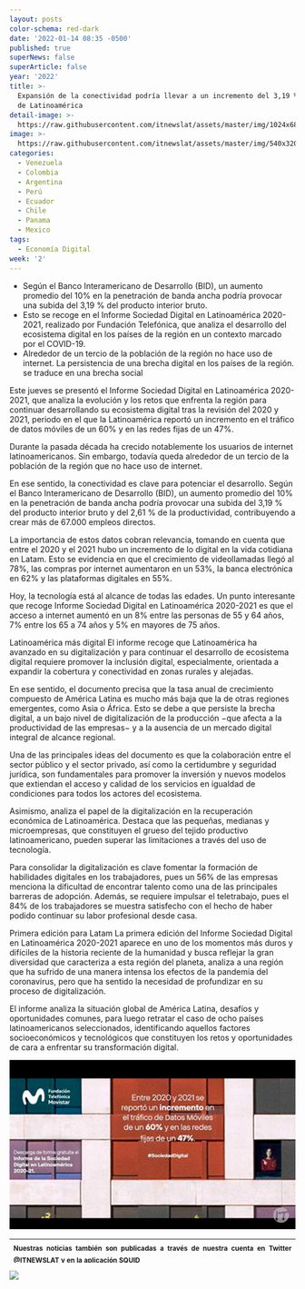 ```yaml
---
layout: posts
color-schema: red-dark
date: '2022-01-14 08:35 -0500'
published: true
superNews: false
superArticle: false
year: '2022'
title: >-
  Expansión de la conectividad podría llevar a un incremento del 3,19 % del PIB
  de Latinoamérica
detail-image: >-
  https://raw.githubusercontent.com/itnewslat/assets/master/img/1024x680/sociedad-digital-movistar-g.jpg
image: >-
  https://raw.githubusercontent.com/itnewslat/assets/master/img/540x320/sociedad-digital-movistar-p.jpg
categories:
  - Venezuela
  - Colombia
  - Argentina
  - Perú
  - Ecuador
  - Chile
  - Panama
  - Mexico
tags:
  - Economía Digital
week: '2'
---
```

- Según el Banco Interamericano de Desarrollo (BID), un aumento promedio del 10% en la penetración de banda ancha podría provocar una subida del 3,19 % del producto interior bruto.
- Esto se recoge en el Informe Sociedad Digital en Latinoamérica 2020-2021, realizado por Fundación Telefónica, que analiza el desarrollo del ecosistema digital en los países de la región en un contexto marcado por el COVID-19.
- Alrededor de un tercio de la población de la región no hace uso de internet. La persistencia de una brecha digital en los países de la región. se traduce en una brecha social

Este jueves se presentó el Informe Sociedad Digital en Latinoamérica 2020-2021, que analiza la evolución y los retos que enfrenta la región para continuar desarrollando su ecosistema digital tras la revisión del 2020 y 2021, periodo en el que la Latinoamérica reportó un incremento en el tráfico de datos móviles de un 60% y en las redes fijas de un 47%.

Durante la pasada década ha crecido notablemente los usuarios de internet latinoamericanos. Sin embargo, todavía queda alrededor de un tercio de la población de la región que no hace uso de internet. 

En ese sentido, la conectividad es clave para potenciar el desarrollo. Según el Banco Interamericano de Desarrollo (BID), un aumento promedio del 10% en la penetración de banda ancha podría provocar una subida del 3,19 % del producto interior bruto y del 2,61 % de la productividad, contribuyendo a crear más de 67.000 empleos directos. 

La importancia de estos datos cobran relevancia, tomando en cuenta que entre el 2020 y el 2021 hubo un incremento de lo digital en la vida cotidiana en Latam. Esto se evidencia en que el crecimiento de videollamadas llegó al 78%, las compras por internet aumentaron en un 53%, la banca electrónica en 62% y las plataformas digitales en 55%.

Hoy, la tecnología está al alcance de todas las edades. Un punto interesante que recoge Informe Sociedad Digital en Latinoamérica 2020-2021 es que el acceso a internet aumentó en un 8% entre las personas de 55 y 64 años, 7% entre los 65 a 74 años y 5% en mayores de 75 años.

Latinoamérica más digital
El informe recoge que Latinoamérica ha avanzado en su digitalización y para continuar el desarrollo de ecosistema digital requiere promover la inclusión digital, especialmente, orientada a expandir la cobertura y conectividad en zonas rurales y alejadas. 

En ese sentido, el documento precisa que la tasa anual de crecimiento compuesto de América Latina es mucho más baja que la de otras regiones emergentes, como Asia o África. Esto se debe a que persiste la brecha digital, a un bajo nivel de digitalización de la producción −que afecta a la productividad de las empresas− y a la ausencia de un mercado digital integral de alcance regional.

Una de las principales ideas del documento es que la colaboración entre el sector público y el sector privado, así como la certidumbre y seguridad jurídica, son fundamentales para promover la inversión y nuevos modelos que extiendan el acceso y calidad de los servicios en igualdad de condiciones para todos los actores del ecosistema.

Asimismo, analiza el papel de la digitalización en la recuperación económica de Latinoamérica. Destaca que las pequeñas, medianas y microempresas, que constituyen el grueso del tejido productivo latinoamericano, pueden superar las limitaciones a través del uso de tecnología.

Para consolidar la digitalización es clave fomentar la formación de habilidades digitales en los trabajadores, pues un 56% de las empresas menciona la dificultad de encontrar talento como una de las principales barreras de adopción. Además, se requiere impulsar el teletrabajo, pues el 84% de los trabajadores se muestra satisfecho con el hecho de haber podido continuar su labor profesional desde casa.

Primera edición para Latam
La primera edición del Informe Sociedad Digital en Latinoamérica 2020-2021 aparece en uno de los momentos más duros y difíciles de la historia reciente de la humanidad y busca reflejar la gran diversidad que caracteriza a esta región del planeta, analiza a una región que ha sufrido de una manera intensa los efectos de la pandemia del coronavirus, pero que ha sentido la necesidad de profundizar en su proceso de digitalización. 

El informe analiza la situación global de América Latina, desafíos y oportunidades comunes, para luego retratar el caso de ocho países latinoamericanos seleccionados, identificando aquellos factores socioeconómicos y tecnológicos que constituyen los retos y oportunidades de cara a enfrentar su transformación digital. 

![](https://raw.githubusercontent.com/itnewslat/assets/master/img/540x320/sociedad-digital-movistar-p.jpg)

<table style="height: 42px;" width="569">
<tbody>
<tr>
<td style="text-align: justify;"><sub><strong>Nuestras noticias también son publicadas a través de nuestra cuenta en Twitter <a href="https://twitter.com/itnewslat?lang=es">@ITNEWSLAT</a> y en la aplicación <a href="https://squidapp.co/en/">SQUID</a></strong></sub></td>
</tr>
</tbody>
</table>

<img src="https://tracker.metricool.com/c3po.jpg?hash=56f88a41e39ab42c063cc51676587a04"/>